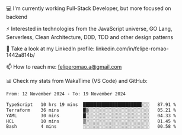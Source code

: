 💻 I'm currently working Full-Stack Developer, but more focused on backend

⚡ Interested in technologies from the JavaScript universe, GO Lang, Serverless, Clean Architecture, DDD, TDD and other design patterns

👥 Take a look at my LinkedIn profile: linkedin.com/in/felipe-romao-1442a814b/

📫 How to reach me: feliperomao.a@gmail.com

📊 Check my stats from WakaTime (VS Code) and GitHub:

<!--START_SECTION:waka-->

```txt
From: 12 November 2024 - To: 19 November 2024

TypeScript   10 hrs 19 mins  ██████████████████████░░░   87.91 %
Terraform    36 mins         █▒░░░░░░░░░░░░░░░░░░░░░░░   05.21 %
YAML         30 mins         █░░░░░░░░░░░░░░░░░░░░░░░░   04.33 %
HCL          10 mins         ▒░░░░░░░░░░░░░░░░░░░░░░░░   01.45 %
Bash         4 mins          ░░░░░░░░░░░░░░░░░░░░░░░░░   00.58 %
```

<!--END_SECTION:waka-->
